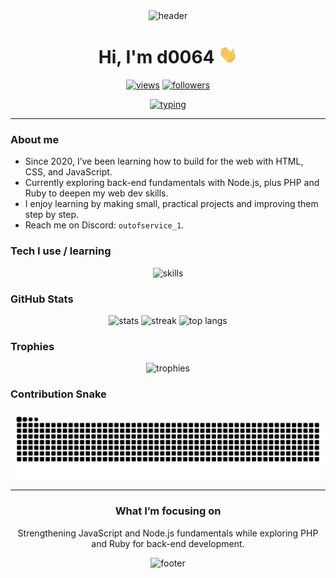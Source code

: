<div align="center">
  <img src="https://capsule-render.vercel.app/api?type=waving&color=0:ff7e5f,100:6a82fb&height=220&section=header&text=d0064&fontAlignY=40&animation=twinkling&fontSize=70&fontColor=ffffff" alt="header" />

  <h1>Hi, I'm d0064 <img src="https://raw.githubusercontent.com/ABSphreak/ABSphreak/master/gifs/Hi.gif" width="30" /></h1>

  <a href="https://github.com/d0064"><img src="https://komarev.com/ghpvc/?username=d0064&label=Profile%20views&color=0e75b6&style=flat" alt="views" /></a>
  <a href="https://github.com/d0064?tab=followers"><img src="https://img.shields.io/github/followers/d0064?label=Followers&style=flat" alt="followers" /></a>

  <p>
    <a href="https://git.io/typing-svg"><img src="https://readme-typing-svg.demolab.com/?lines=Web+dev+learner;JavaScript+%26+Node.js+enthusiast;Exploring+PHP+and+Ruby;Open+to+collaboration&font=Fira%20Code&center=true&width=600&pause=1000&size=22" alt="typing" /></a>
  </p>
</div>

---

### About me
- Since 2020, I’ve been learning how to build for the web with HTML, CSS, and JavaScript.
- Currently exploring back-end fundamentals with Node.js, plus PHP and Ruby to deepen my web dev skills.
- I enjoy learning by making small, practical projects and improving them step by step.
- Reach me on Discord: `outofservice_1`.

### Tech I use / learning
<div align="center">
  <img src="https://skillicons.dev/icons?i=html,css,js,nodejs,php,ruby,git,linux,vscode&perline=9" alt="skills" />
</div>

### GitHub Stats
<div align="center">
  <img src="https://github-readme-stats.vercel.app/api?username=d0064&show_icons=true&theme=transparent&rank_icon=github" height="160" alt="stats" />
  <img src="https://github-readme-streak-stats.herokuapp.com?user=d0064&theme=transparent" height="160" alt="streak" />
  <img src="https://github-readme-stats.vercel.app/api/top-langs/?username=d0064&layout=compact&theme=transparent" height="160" alt="top langs" />
</div>

### Trophies
<div align="center">
  <img src="https://github-profile-trophy.vercel.app/?username=d0064&theme=flat&no-frame=true&margin-w=10" alt="trophies" />
</div>

### Contribution Snake
<div align="center">
  <picture>
    <source media="(prefers-color-scheme: dark)" srcset="https://raw.githubusercontent.com/d0064/d0064/output/github-snake-dark.svg" />
    <source media="(prefers-color-scheme: light)" srcset="https://raw.githubusercontent.com/d0064/d0064/output/github-snake.svg" />
    <img alt="github-snake" src="https://raw.githubusercontent.com/d0064/d0064/output/github-snake.svg" />
  </picture>
</div>

---

<div align="center">
  <h3>What I’m focusing on</h3>
  <p>
    Strengthening JavaScript and Node.js fundamentals while exploring PHP and Ruby for back-end development.
  </p>
</div>

<div align="center">
  <img src="https://capsule-render.vercel.app/api?type=waving&color=0:ff7e5f,100:6a82fb&height=120&section=footer" alt="footer" />
</div>
